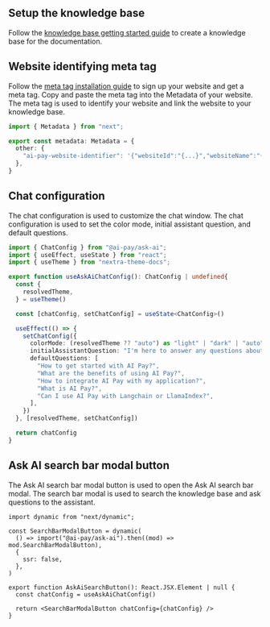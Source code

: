 
## Setup the knowledge base
Follow the [knowledge base getting started guide](/knowledge-base/getting-started) to create a knowledge base for the documentation. 

## Website identifying meta tag
Follow the [meta tag installation guide](/getting-started/installation) to sign up your website and get a meta tag. Copy and paste the meta tag into the Metadata of your website. The meta tag is used to identify your website and link the website to your knowledge base.

```typescript
import { Metadata } from "next";

export const metadata: Metadata = {
  other: {
    "ai-pay-website-identifier": '{"websiteId":"{...}","websiteName":"{...}","websiteDescription":"{...}","recommendedCredit":{...},"requestUsageOnPageLoad":{...}}',
  },
}
```

## Chat configuration
The chat configuration is used to customize the chat window. The chat configuration is used to set the color mode, initial assistant question, and default questions.

```typescript
import { ChatConfig } from "@ai-pay/ask-ai";
import { useEffect, useState } from "react";
import { useTheme } from "nextra-theme-docs";

export function useAskAiChatConfig(): ChatConfig | undefined{
  const {
    resolvedTheme, 
  } = useTheme()

  const [chatConfig, setChatConfig] = useState<ChatConfig>()

  useEffect(() => {
    setChatConfig({
      colorMode: (resolvedTheme ?? "auto") as "light" | "dark" | "auto",
      initialAssistantQuestion: "I'm here to answer any questions about the AI Pay documentation. How may I help you?",
      defaultQuestions: [
        "How to get started with AI Pay?",
        "What are the benefits of using AI Pay?",
        "How to integrate AI Pay with my application?",
        "What is AI Pay?",
        "Can I use AI Pay with Langchain or LlamaIndex?",
      ],
    })
  }, [resolvedTheme, setChatConfig])

  return chatConfig
}
```

## Ask AI search bar modal button
The Ask AI search bar modal button is used to open the Ask AI search bar modal. The search bar modal is used to search the knowledge base and ask questions to the assistant.

```tsx
import dynamic from "next/dynamic";

const SearchBarModalButton = dynamic(
  () => import("@ai-pay/ask-ai").then((mod) => mod.SearchBarModalButton),
  {
    ssr: false,
  },
)

export function AskAiSearchButton(): React.JSX.Element | null {
  const chatConfig = useAskAiChatConfig()
  
  return <SearchBarModalButton chatConfig={chatConfig} />
}
```